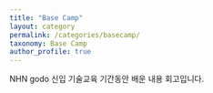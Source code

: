 ```yaml
---
title: "Base Camp"
layout: category
permalink: /categories/basecamp/
taxonomy: Base Camp
author_profile: true
---
```


NHN godo 신입 기술교육 기간동안 배운 내용 회고입니다.


